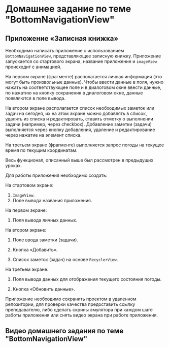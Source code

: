 # Домашнее задание по теме "BottomNavigationView"

## Приложение «Записная книжка»

Необходимо написать приложение с использованием `BottomNavigationView`, представляющее записную книжку. Приложение запускается со стартового экрана, название приложение и `imageView` происходит с анимацией.

На первом экране (фрагменте) располагается личная информация (это могут быть произвольные данные). Чтобы ввести данные в поля, нужно нажать на соответствующее поле и в диалоговом окне ввести данные, по нажатию на кнопку сохранения в диалоговом окне, данные появляются в поле вывода.

На втором экране располагается список необходимых заметок или задач на сегодня, их на этом экране можно добавлять в список, удалять из списка и редактировать, ставить отметку о выполнении задачи (например, через checkbox). Добавление заметки (задачи) выполняется через кнопку добавления, удаление и редактирование через нажатие на элемент списка.

На третьем экране (фрагменте) выполняется запрос погоды на текущее время по текущим координатам.

Весь функционал, описанный выше был рассмотрен в предыдущих уроках.

Для работы приложения необходимо создать:

На стартовом экране:

1. `ImageView`.
2. Поле вывода названия приложения.

На первом экране:

1. Поля вывода личных данных.

На втором экране:

1. Поле ввода заметки (задачи).

2. Кнопка «Добавить».

3. Список заметок (задач) на основе `RecyclerView`.

На третьем экране:

1. Поля вывода данных для отображения текущего состояния погоды.

2. Кнопка «Обновить данные».

Приложение необходимо сохранить проектом в удаленном репозитории, для проверки качества предоставить ссылку преподавателю, либо сделать скрины эмулятора при каждом шаге работы приложения или снять видео экрана при работе приложения.

## Видео домашнего задания по теме "BottomNavigationView"